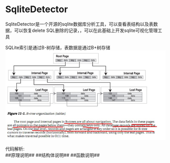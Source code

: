 # SqliteDetector
SqliteDetector是一个开源的sqlite数据库分析工具，可以查看表结构以及表数据，可以恢复delete SQL删除的记录，，可以在此基础上开发sqlite可视化管理工具<br/>

SQLite索引是通过B-树存储，表数据是通过B+树存储<br/>
![](assets/sqlite_struct.jpg) <br/>

代码解析:<br/>
##原理说明##
##结构体说明##
##函数说明##